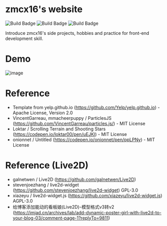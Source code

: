 # zmcx16's website

![Build Badge](https://github.com/zmcx16/zmcx16.github.io/workflows/UpdateWebsite/badge.svg)
![Build Badge](https://github.com/zmcx16/zmcx16.github.io/workflows/BuildPluginPage/badge.svg)
![Build Badge](https://github.com/zmcx16/zmcx16.github.io/workflows/GetEarningsData/badge.svg)

Introduce zmcx16's side projects, hobbies and practice for front-end development skill.

# Demo

![image](https://github.com/zmcx16/zmcx16.github.io/blob/master/demo/demo1.png)


# Reference
  *  Template from yelp.github.io (https://github.com/Yelp/yelp.github.io) - Apache License, Version 2.0
  *  VincentGarreau, mmacheerpuppy / ParticlesJS (https://github.com/VincentGarreau/particles.js/) - MIT License
  *  Loktar / Scrolling Terrain and Shooting Stars (https://codepen.io/loktar00/pen/uEJKl) - MIT License
  *  onionnet / Untitled (https://codepen.io/onionnet/pen/ppLPNy) - MIT License

# Reference (Live2D)
  *  galnetwen / Live2D (https://github.com/galnetwen/Live2D)
  *  stevenjoezhang / live2d-widget (https://github.com/stevenjoezhang/live2d-widget) GPL-3.0
  *  xiazeyu / live2d-widget.js (https://github.com/xiazeyu/live2d-widget.js) AGPL-3.0
  *  给博客添加能动的看板娘(Live2D)-模型格式v3转v2 (https://imjad.cn/archives/lab/add-dynamic-poster-girl-with-live2d-to-your-blog-03/comment-page-1?replyTo=9811)
 
